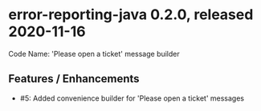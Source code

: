 # error-reporting-java 0.2.0, released 2020-11-16

Code Name: 'Please open a ticket' message builder

## Features / Enhancements

* #5: Added convenience builder for 'Please open a ticket' messages